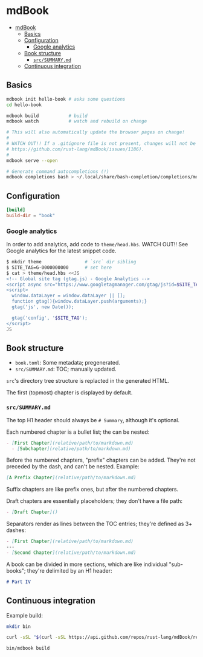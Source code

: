 # mdBook

- [mdBook](#mdbook)
  - [Basics](#basics)
  - [Configuration](#configuration)
    - [Google analytics](#google-analytics)
  - [Book structure](#book-structure)
    - [`src/SUMMARY.md`](#srcsummarymd)
  - [Continuous integration](#continuous-integration)

## Basics

```sh
mdbook init hello-book # asks some questions
cd hello-book

mdbook build           # build
mdbook watch           # watch and rebuild on change

# This will also automatically update the browser pages on change!
#
# WATCH OUT!! If a .gitignore file is not present, changes will not be detected!! (see
# https://github.com/rust-lang/mdBook/issues/1186).
#
mdbook serve --open

# Generate command autocompletions (!)
mdbook completions bash > ~/.local/share/bash-completion/completions/mdbook
```

## Configuration

```toml
[build]
build-dir = "book"
```

### Google analytics

In order to add analytics, add code to `theme/head.hbs`. WATCH OUT!! See Google analytics for the latest snippet code.

```sh
$ mkdir theme                # `src` dir sibling
$ SITE_TAG=G-0000000000      # set here
$ cat > theme/head.hbs <<JS
<!-- Global site tag (gtag.js) - Google Analytics -->
<script async src="https://www.googletagmanager.com/gtag/js?id=$SITE_TAG"></script>
<script>
  window.dataLayer = window.dataLayer || [];
  function gtag(){window.dataLayer.push(arguments);}
  gtag('js', new Date());

  gtag('config', '$SITE_TAG');
</script>
JS
```

## Book structure

- `book.toml`: Some metadata; pregenerated.
- `src/SUMMARY.md`: TOC; manually updated.

`src`'s directory tree structure is replacted in the generated HTML.

The first (topmost) chapter is displayed by default.

### `src/SUMMARY.md`

The top H1 header should always be `# Summary`, although it's optional.

Each numbered chapter is a bullet list; the can be nested:

```md
- [First Chapter](relative/path/to/markdown.md)
  - [Subchapter](relative/path/to/markdown.md)
```

Before the numbered chapters, "prefix" chapters can be added. They're not preceded by the dash, and can't be nested. Example:

```md
[A Prefix Chapter](relative/path/to/markdown.md)
```

Suffix chapters are like prefix ones, but after the numbered chapters.

Draft chapters are essentially placeholders; they don't have a file path:

```md
- [Draft Chapter]()
```

Separators render as lines between the TOC entries; they're defined as 3+ dashes:

```md
- [First Chapter](relative/path/to/markdown.md)
---
- [Second Chapter](relative/path/to/markdown.md)
```

A book can be divided in more sections, which are like individual "sub-books"; they're delimited by an H1 header:

```md
# Part IV
```

## Continuous integration

Example build:

```sh
mkdir bin

curl -sSL "$(curl -sSL https://api.github.com/repos/rust-lang/mdBook/releases/latest | jq --raw-output '.assets[] | .browser_download_url' | grep 'linux-gnu.tar.gz$')" | tar -xz --directory=bin

bin/mdbook build
```